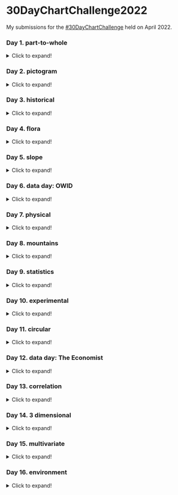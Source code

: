 # 30DayChartChallenge2022

My submissions for the [#30DayChartChallenge](https://github.com/dominicroye/30DayChartChallenge_Edition2022) held on April 2022.

### Day 1. part-to-whole
<details>
  <summary>Click to expand!</summary>

![Day 1](/01-part-to-whole/plot.png)
</details>

### Day 2. pictogram
<details>
  <summary>Click to expand!</summary>

![Day 2](/02-pictogram/plot.png)
</details>

### Day 3. historical
<details>
  <summary>Click to expand!</summary>
  
![Day 3](03-historical/plot.png)
</details>

### Day 4. flora
<details>
  <summary>Click to expand!</summary>
  
![Day 4](04-flora/plot.png)
</details>

### Day 5. slope
<details>
  <summary>Click to expand!</summary>
  
![Day 5](05-slope/plot.png)
</details>

### Day 6. data day: OWID
<details>
  <summary>Click to expand!</summary>
  
![Day 6](06-OWID/plot.png)
</details>

### Day 7. physical
<details>
  <summary>Click to expand!</summary>
  
![Day 7](07-physical/plot.png)
</details>

### Day 8. mountains
<details>
  <summary>Click to expand!</summary>
  
![Day 8](08-mountains/plot2.png)
</details>

### Day 9. statistics
<details>
  <summary>Click to expand!</summary>
  
![Day 9](09-statistics/plot.png)
</details>

### Day 10. experimental
<details>
  <summary>Click to expand!</summary>
  
![Day 10](10-experimental/plot.png)
</details>

### Day 11. circular
<details>
  <summary>Click to expand!</summary>
  
![Day 11](11-circular/plot.png)
</details>

### Day 12. data day: The Economist
<details>
  <summary>Click to expand!</summary>
  
![Day 12](12-the-economist/plot.png)
</details>

### Day 13. correlation
<details>
  <summary>Click to expand!</summary>
  
![Day 13](13-correlation/plot.png)
</details>

### Day 14. 3 dimensional
<details>
  <summary>Click to expand!</summary>
  
![Day 14](14-3-dimensional/plot.png)
</details>

### Day 15. multivariate
<details>
  <summary>Click to expand!</summary>
  
![Day 15](15-multivariate/plot.png)
</details>

### Day 16. environment
<details>
  <summary>Click to expand!</summary>
  
![Day 15](16-environment/plot.png)
</details>

